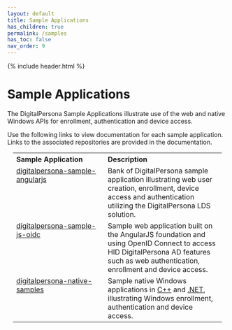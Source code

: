 ```yaml
---
layout: default
title: Sample Applications
has_children: true
permalink: /samples
has_toc: false
nav_order: 9
---
```


{% include header.html %}
<BR>

# Sample Applications

The DigitalPersona Sample Applications illustrate use of the web and native Windows APIs for enrollment, authentication and device access.

Use the following links to view documentation for each sample application. Links to the associated repositories are provided in the documentation.

<table style="width:95%;margin-left:auto;margin-right:auto;">
  <tr>
    <th style="width:35%" ALIGN="left">Sample Application</th>
    <th style="width:45%" ALIGN="left">Description</th>
  </tr>
  <tr>
    <td  valign="top"><A HREF="https://hidglobal.github.io/digitalpersona-sample-angularjs/index.html">digitalpersona-sample-angularjs</A></td>
    <td>Bank of DigitalPersona sample application illustrating web user creation,  enrollment, device access and authentication utilizing the DigitalPersona LDS solution.</td>
  </tr>  
  <tr>
    <td  valign="top"><A HREF="https://hidglobal.github.io/digitalpersona-sample-js-oidc/">digitalpersona-sample-js-oidc</A></td>
    <td>Sample web application built on the AngularJS foundation and using OpenID Connect to access HID DigitalPersona AD features such as web authentication, enrollment and device access.</td>    
  </tr>
  <tr>
    <td valign="top"><A HREF="https://hidglobal.github.io/digitalpersona-native-api/index.html">digitalpersona-native-samples</A></td>
    <td valign="top">Sample native Windows applications in <A HREF="https://hidglobal.github.io/digitalpersona-access-management-api/samples/digitalpersona-c++-sample.html">C++</A> and <A HREF="https://hidglobal.github.io/digitalpersona-access-management-api/samples/digitalpersona-native-api-samples.html">.NET</A>, illustrating Windows enrollment, authentication and device access.</td>
  </tr>
</table>
